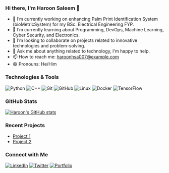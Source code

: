 ### Hi there, I'm Haroon Saleem 👋

- 🔭 I’m currently working on enhancing Palm Print Identification System (bioMetricSystem) for my BSc. Electrical Engineering FYP.
- 🌱 I’m currently learning about Programming, DevOps, Machine Learning, Cyber Security, and Electronics.
- 👯 I’m looking to collaborate on projects related to innovative technologies and problem-solving.
- 💬 Ask me about anything related to technology, I'm happy to help.
- 📫 How to reach me: [haroonhsa007@example.com](mailto:haroonhsa007@example.com)
- 😄 Pronouns: He/Him

### Technologies & Tools
![Python](https://img.shields.io/badge/-Python-3776AB?style=flat&logo=python&logoColor=white)
![C++](https://img.shields.io/badge/-C++-00599C?style=flat&logo=c%2B%2B&logoColor=white)
![Git](https://img.shields.io/badge/-Git-F05032?style=flat&logo=git&logoColor=white)
![GitHub](https://img.shields.io/badge/-GitHub-181717?style=flat&logo=github&logoColor=white)
![Linux](https://img.shields.io/badge/-Linux-FCC624?style=flat&logo=linux&logoColor=black)
![Docker](https://img.shields.io/badge/-Docker-2496ED?style=flat&logo=docker&logoColor=white)
![TensorFlow](https://img.shields.io/badge/-TensorFlow-FF6F00?style=flat&logo=tensorflow&logoColor=white)

### GitHub Stats
[![Haroon's GitHub stats](https://github-readme-stats.vercel.app/api?username=Haroonhsa007&show_icons=true&theme=dark)](https://github.com/Haroonhsa007)

### Recent Projects
- [Project 1](https://github.com/Haroonhsa007/#)
- [Project 2](https://github.com/Haroonhsa007/#)

### Connect with Me
[![LinkedIn](https://img.shields.io/badge/-LinkedIn-0077B5?style=flat&logo=linkedin&logoColor=white)](https://www.linkedin.com/in/haroon-saleem)
[![Twitter](https://img.shields.io/badge/-Twitter-1DA1F2?style=flat&logo=twitter&logoColor=white)](https://twitter.com/haroonhsa007)
[![Portfolio](https://img.shields.io/badge/-Portfolio-000000?style=flat&logo=react&logoColor=white)](https://haroonhsa007.github.io/portfolio/)
